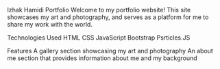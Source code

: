 Izhak Hamidi Portfolio
Welcome to my portfolio website! This site showcases my art and photography, and serves as a platform for me to share my work with the world.

Technologies Used
HTML
CSS
JavaScript
Bootstrap
Psrticles.JS


Features
A gallery section showcasing my art and photography
An about me section that provides information about me and my background
